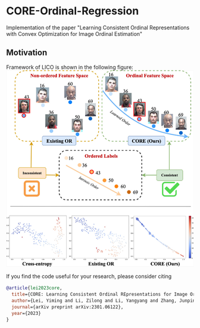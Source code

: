 # CORE-Ordinal-Regression
Implementation of the paper "Learning Consistent Ordinal Representations with Convex Optimization for Image Ordinal Estimation"

## Motivation
Framework of LICO is shown in the following figure:
![schematic](figures/motivation.jpg)


If you find the code useful for your research, please consider citing
```bib
@article{lei2023core,
  title={CORE: Learning Consistent Ordinal REpresentations for Image Ordinal Estimation},
  author={Lei, Yiming and Li, Zilong and Li, Yangyang and Zhang, Junping and Shan, Hongming},
  journal={arXiv preprint arXiv:2301.06122},
  year={2023}
}
```



